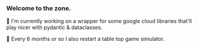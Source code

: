 ### Welcome to the zone.

🐍 I'm currently working on a wrapper for some google cloud libraries
that'll play nicer with pydantic & dataclasses. 

🎲 Every 6 months or so I also restart a table top game simulator.

<!--
**ColinAsheGIS/ColinAsheGIS** is a ✨ _special_ ✨ repository because its `README.md` (this file) appears on your GitHub profile.
-->
